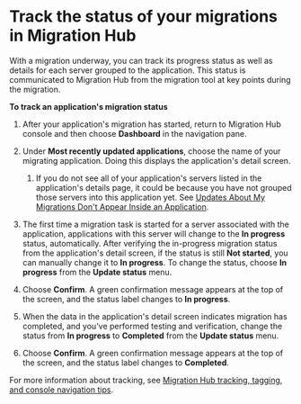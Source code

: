 # Track the status of your migrations in Migration Hub<a name="migrate-wt-track"></a>

With a migration underway, you can track its progress status as well as details for each server grouped to the application\. This status is communicated to Migration Hub from the migration tool at key points during the migration\.

**To track an application's migration status**

1. After your application's migration has started, return to Migration Hub console and then choose **Dashboard** in the navigation pane\.

1. Under **Most recently updated applications**, choose the name of your migrating application\. Doing this displays the application's detail screen\.

   1. If you do not see all of your application's servers listed in the application's details page, it could be because you have not grouped those servers into this application yet\.  See [Updates About My Migrations Don't Appear Inside an Application](troubleshooting.md#migs-do-not-appear-in-app)\.

1. The first time a migration task is started for a server associated with the application, applications with this server will change to the **In progress** status, automatically\. After verifying the in\-progress migration status from the application's detail screen, if the status is still **Not started**, you can manually change it to **In progress**\. To change the status, choose **In progress** from the **Update status** menu\.

1. Choose **Confirm**\. A green confirmation message appears at the top of the screen, and the status label changes to **In progress**\.

1. When the data in the application's detail screen indicates migration has completed, and you've performed testing and verification, change the status from **In progress** to **Completed** from the **Update status** menu\.

1. Choose **Confirm**\. A green confirmation message appears at the top of the screen, and the status label changes to **Completed**\.

For more information about tracking, see [Migration Hub tracking, tagging, and console navigation tips](doing-more.md)\.